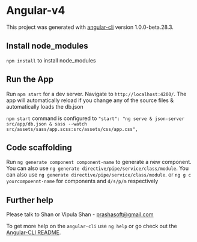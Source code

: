 # Angular-v4

This project was generated with [angular-cli](https://github.com/angular/angular-cli) version 1.0.0-beta.28.3.


## Install node_modules
`npm install` to install node_modules


## Run the App
Run `npm start` for a dev server. Navigate to `http://localhost:4200/`. The app will automatically reload if you change any of the source files & automatically loads the db.json 

`npm start` command is configured to
`"start": "ng serve & json-server src/app/db.json & sass --watch src/assets/sass/app.scss:src/assets/css/app.css",`

## Code scaffolding

Run `ng generate component component-name` to generate a new component. You can also use `ng generate directive/pipe/service/class/module`.
You can also use `ng generate directive/pipe/service/class/module`. or `ng g c yourcompoennt-name` for components and `d/s/p/m` respectively 

## Further help

Please talk to Shan or Vipula
Shan - <prashasoft@gmail.com>

To get more help on the `angular-cli` use `ng help` or go check out the [Angular-CLI README](https://github.com/angular/angular-cli/blob/master/README.md).
